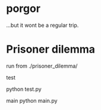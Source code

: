 # porgor
...but it wont be a regular trip.

# Prisoner dilemma

run from ./prisoner_dilemma/

test

python test.py



main
python main.py